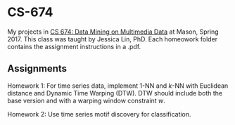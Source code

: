 # CS-674
My projects in [CS 674: Data Mining on Multimedia Data](http://cs.gmu.edu/~jessica/cs674_s17.html) at Mason, Spring 2017. This class was taught by Jessica Lin, PhD. Each homeowork folder contains the assignment instructions in a .pdf.

## Assignments
Homework 1: For time series data, implement 1-NN and _k_-NN with Euclidean distance and Dynamic Time Warping (DTW). DTW should include both the base version and with a warping window constraint _w_.

Homework 2: Use time series motif discovery for classification.
